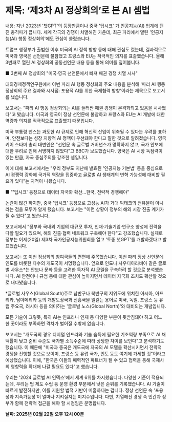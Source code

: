 # **제목: ‘제3차 AI 정상회의’로 본 AI 셈법**

  내용: 지난 2023년 '챗GPT'의 등장만큼이나 중국 '딥시크' 가 인공지능(AI)  업계에 던진 충격파가 큽니다. 세계 각국의 경쟁이 치열해진 가운데,  최근 파리에서 열린 '인공지능(AI) 행동 정상회의'에도 관심이 쏠렸습니다.

트럼프 행정부가 출범한 이후 미국의  AI 정책 방향 등에 대해 관심도 컸는데, 결과적으로 미국과 영국은 선언문에 불참했고 프랑스와 EU는 적극적인 의지를 표출했습니다. 올해 3번째로 열린 AI 정상회의 공동선언문 내용 등을 통해 의미를 짚어봅니다.

■ 3번째 AI 정상회의 "미국·영국 선언문에서 빠져 패권 경쟁 치열 시사"  

대외경제정책연구원에서 이번 파리 AI 행동 정상회의 주요 내용을 분석해 '파리 AI 행동 정상회의 주요 결과와 시사점: 포용적 AI를 위한 국제협력 방향'이라는 제목으로 보고서를 냈습니다. 

보고서는 "파리 AI 행동 정상회의는 AI를 둘러싼 패권 경쟁이 본격화되고 있음을 시사했다"고 봤습니다. 미국과 영국이 정상 선언문에 불참하고 프랑스와 EU는 AI 개발에 대한 역량과 의지를 적극적으로 표출했기 때문입니다.  

미국 부통령 밴스는 과도한 AI 규제로 인해 혁신적 산업이 위축될 수 있다는 우려를 표하며, 안전보다는 성장 지향적 AI 정책이 우선돼야 한다고 말한 것으로 알려졌습니다.  영국 키어 스타머 총리 대변인은 "선언문 속 글로벌 거버넌스가 명확하지 않고, 국가 안보에 대한 우려로 인해 서명하지 않았다"고 BBC가 보도했습니다. 양국은 AI 시장 독점력이 있는 만큼, 자국 중심주의를 강조한 셈입니다.

이에 대해 보고서에서는 "우리 정부도 지난해 발효된 '인공지능 기본법' 등을 중심으로 AI 경쟁력 강화에 국가적 역량을 집중하고 글로벌 AI 생태계의 변혁 가능성에 대비할 필요가 있다"는 지적이 나왔습니다.

■ "'딥시크' 등장으로 데이터 자국화 확산…한국, 전략적 경쟁해야"  

논란이 많긴 하지만, 중국 '딥시크'  등장으로 고성능 AI가 거대 빅테크의 전유물이 아니라는 점을 모두가 알게 됐습니다. 보고서는 "이런 상황이 정부의 해외 시장 진출 계기가 될 수 있다"고 봤습니다.

보고서에서 "정부와 국내외 기업의 대규모 투자, 인재·기술기업·연구소 양성에 전력을 다할 필요가 있으며, 해외 진출·협력 네트워크 구축해야 한다"고 강조했습니다. 실제로 정부는 어제(20일) 제3차 국가인공지능위원회를 열고 '토종 챗GPT'를 개발하겠다고 발표했습니다.

보고서는 또 이번 정상회의 참여국들의 면면에 주목했습니다. 이번 파리 정상 선언문에 인도를 비롯한 다수의 개도국이 서명했습니다.  앞으로 인도나 사우디아라비아 같은 글로벌 사우스*는 안보나 문화 등을 고려한 독자적 AI 모델을 구축하려 할 것으로 분석했습니다.  AI 안전이나 규범 등에 대한 관심이 높아지면서 데이터 자국화 조치도 확산할 것으로 내다봤습니다.     

*글로벌 사우스(Global South)주로 남반구나 북반구의 저위도에 위치한 아시아, 아프리카, 남아메리카 등의 개발도상국과 신흥국을 일컫는 용어로 미국, 독일, 프랑스 등 유럽 주요국, 러시아 등을 의미하는 '글로벌 노스(Global North)'와 대비되는 개념입니다.   

모든 기술이 그렇듯, 특히 AI는 인프라나 인재 등 다양한 부분이 뒷받침돼야 하고 어느 한 곳이라도 부족하면 격차가 벌어질 수밖에 없습니다.

보고서는 "개도국의 경우 디지털 인프라와 기술 습득에 필요한 기초역량 부족으로 AI 채택률이 낮고 준비 수준도 국가별 소득수준에 따라 상당한 차이를 보인다"고 분석하기도 했습니다. 이 때문에 "미국과 중국은 개도국에 자국의 AI 모델을 확산시키면서 전략적 경쟁을 진행할 것으로 보이며, 프랑스 등 유럽 국가, 인도 등도 여기에 가세할 것"이라고 예상했습니다. 이에, "한국은 이들의 매력적인 파트너가 될 수 있고 협력을 통해 국제사회 영향력을 확대해 나갈 필요도 있다"고 했습니다.

우리는 '2024 글로벌 AI 인덱스'에서 세계 6위를 차지했습니다. 다양한 기준이 적용되는데, 우리는 법 제도 수립 등 운영 환경 부분에서 낮은 순위를 기록했습니다. AI 기술이 빠르게 발전하지만, 이를 지원할 법적 기반이 미흡하다는 겁니다. 정상 선언문 속 '포용성과 지속가능성'이 얼마나 지켜질지는 미지수입니다. 다만, 치열해진 경쟁 속 민간과 정부가 함께 전략적 접근을 해야 할 시점임은 분명합니다.

  **날짜: 2025년 02월 22일 오후 12시 00분**